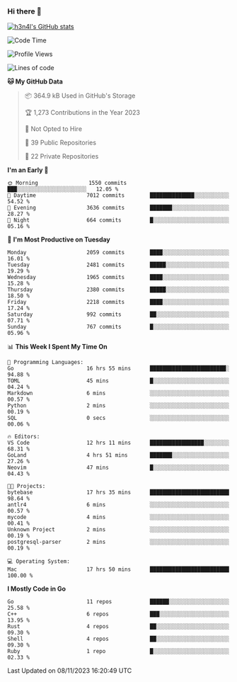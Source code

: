 ### Hi there 👋

[![h3n4l's GitHub stats](https://github-readme-stats.vercel.app/api?username=h3n4l&count_private=true&show_icons=true&theme=radical)](https://github.com/h3n4l/github-readme-stats)

<!--START_SECTION:waka-->
![Code Time](http://img.shields.io/badge/Code%20Time-1%2C681%20hrs%2053%20mins-blue)

![Profile Views](http://img.shields.io/badge/Profile%20Views-0-blue)

![Lines of code](https://img.shields.io/badge/From%20Hello%20World%20I%27ve%20Written-3.4%20million%20lines%20of%20code-blue)

**🐱 My GitHub Data** 

> 📦 364.9 kB Used in GitHub's Storage 
 > 
> 🏆 1,273 Contributions in the Year 2023
 > 
> 🚫 Not Opted to Hire
 > 
> 📜 39 Public Repositories 
 > 
> 🔑 22 Private Repositories 
 > 
**I'm an Early 🐤** 

```text
🌞 Morning                1550 commits        ███░░░░░░░░░░░░░░░░░░░░░░   12.05 % 
🌆 Daytime                7012 commits        ██████████████░░░░░░░░░░░   54.52 % 
🌃 Evening                3636 commits        ███████░░░░░░░░░░░░░░░░░░   28.27 % 
🌙 Night                  664 commits         █░░░░░░░░░░░░░░░░░░░░░░░░   05.16 % 
```
📅 **I'm Most Productive on Tuesday** 

```text
Monday                   2059 commits        ████░░░░░░░░░░░░░░░░░░░░░   16.01 % 
Tuesday                  2481 commits        █████░░░░░░░░░░░░░░░░░░░░   19.29 % 
Wednesday                1965 commits        ████░░░░░░░░░░░░░░░░░░░░░   15.28 % 
Thursday                 2380 commits        █████░░░░░░░░░░░░░░░░░░░░   18.50 % 
Friday                   2218 commits        ████░░░░░░░░░░░░░░░░░░░░░   17.24 % 
Saturday                 992 commits         ██░░░░░░░░░░░░░░░░░░░░░░░   07.71 % 
Sunday                   767 commits         █░░░░░░░░░░░░░░░░░░░░░░░░   05.96 % 
```


📊 **This Week I Spent My Time On** 

```text
💬 Programming Languages: 
Go                       16 hrs 55 mins      ████████████████████████░   94.88 % 
TOML                     45 mins             █░░░░░░░░░░░░░░░░░░░░░░░░   04.24 % 
Markdown                 6 mins              ░░░░░░░░░░░░░░░░░░░░░░░░░   00.57 % 
Python                   2 mins              ░░░░░░░░░░░░░░░░░░░░░░░░░   00.19 % 
SQL                      0 secs              ░░░░░░░░░░░░░░░░░░░░░░░░░   00.06 % 

🔥 Editors: 
VS Code                  12 hrs 11 mins      █████████████████░░░░░░░░   68.31 % 
GoLand                   4 hrs 51 mins       ███████░░░░░░░░░░░░░░░░░░   27.26 % 
Neovim                   47 mins             █░░░░░░░░░░░░░░░░░░░░░░░░   04.43 % 

🐱‍💻 Projects: 
bytebase                 17 hrs 35 mins      █████████████████████████   98.64 % 
antlr4                   6 mins              ░░░░░░░░░░░░░░░░░░░░░░░░░   00.57 % 
mycode                   4 mins              ░░░░░░░░░░░░░░░░░░░░░░░░░   00.41 % 
Unknown Project          2 mins              ░░░░░░░░░░░░░░░░░░░░░░░░░   00.19 % 
postgresql-parser        2 mins              ░░░░░░░░░░░░░░░░░░░░░░░░░   00.19 % 

💻 Operating System: 
Mac                      17 hrs 50 mins      █████████████████████████   100.00 % 
```

**I Mostly Code in Go** 

```text
Go                       11 repos            ██████░░░░░░░░░░░░░░░░░░░   25.58 % 
C++                      6 repos             ███░░░░░░░░░░░░░░░░░░░░░░   13.95 % 
Rust                     4 repos             ██░░░░░░░░░░░░░░░░░░░░░░░   09.30 % 
Shell                    4 repos             ██░░░░░░░░░░░░░░░░░░░░░░░   09.30 % 
Ruby                     1 repo              █░░░░░░░░░░░░░░░░░░░░░░░░   02.33 % 
```




 Last Updated on 08/11/2023 16:20:49 UTC
<!--END_SECTION:waka-->

